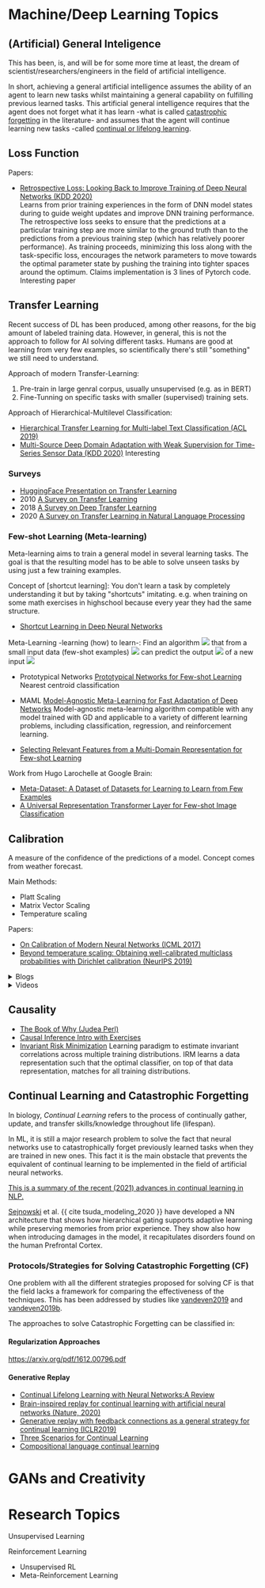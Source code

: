 # Machine/Deep Learning Topics

## (Artificial) General Inteligence

This has been, is, and will be for some more time at least, the dream of scientist/researchers/engineers in the field of 
artificial intelligence.

In short, achieving a general artificial intelligence assumes the ability of an agent to learn new tasks whilst maintaining 
a general capability on fulfilling previous learned tasks.
This artificial general intelligence requires that the agent does not forget what it has learn -what is called [catastrophic forgetting](#catastrophic_forgetting)
in the literature- and assumes that the agent will continue learning new tasks -called [continual or lifelong learning](#continual-learning).

## Loss Function

Papers:
* [Retrospective Loss: Looking Back to Improve Training of Deep Neural Networks (KDD 2020)](https://arxiv.org/abs/2006.13593)	
Learns from prior training experiences in the form of DNN model states during to guide weight updates and improve DNN 
training performance. The retrospective loss seeks to ensure that the predictions at a particular training step are more 
similar to the ground truth than to the predictions from a previous training step (which has relatively
poorer performance). As training proceeds, minimizing this loss along with the task-specific loss, encourages the 
network parameters to move towards the optimal parameter state by pushing the training into tighter spaces around the 
optimum. Claims implementation is 3 lines of Pytorch code. Interesting paper


## Transfer Learning
Recent success of DL has been produced, among other reasons, for the big amount of labeled training data.
However, in general, this is not the approach to follow for AI solving different tasks.
Humans are good at learning from very few examples, so scientifically there's still "something" we still need to understand.

Approach of modern Transfer-Learning: 
1. Pre-train in large genral corpus, usually unsupervised (e.g. as in BERT)
1. Fine-Tunning on specific tasks with smaller (supervised) training sets.

Approach of Hierarchical-Multilevel Classification:
* [Hierarchical Transfer Learning for Multi-label Text Classification (ACL 2019)](https://www.aclweb.org/anthology/P19-1633/)
* [Multi-Source Deep Domain Adaptation with Weak Supervision for Time-Series Sensor Data (KDD 2020)](https://arxiv.org/abs/2005.10996)
Interesting

### Surveys

* [HuggingFace Presentation on Transfer Learning](https://docs.google.com/presentation/d/1fIhGikFPnb7G5kr58OvYC3GN4io7MznnM0aAgadvJfc/edit?ts=5c8d09e7#slide=id.g5888218f39_364_0)
* 2010 [A Survey on Transfer Learning](https://www.cse.ust.hk/~qyang/Docs/2009/tkde_transfer_learning.pdf)
* 2018 [A Survey on Deep Transfer Learning](https://arxiv.org/abs/1808.01974)
* 2020 [A Survey on Transfer Learning in Natural Language Processing](https://arxiv.org/abs/2007.04239)

### Few-shot Learning (Meta-learning)

Meta-learning aims to train a general model in several learning tasks. The goal is that the resulting model has to be able to solve unseen tasks by using just 
a few training examples.

Concept of [shortcut learning]: You don't learn a task by completely understanding it but by taking "shortcuts" imitating.
e.g. when training on some math exercises in highschool because every year they had the same structure. 

* [Shortcut Learning in Deep Neural Networks](https://arxiv.org/abs/2004.07780)

Meta-Learning -learning (how) to learn-: Find an algorithm <img src="https://render.githubusercontent.com/render/math?math=A"> that from a small input data (few-shot examples) <img src="https://render.githubusercontent.com/render/math?math=DS_{train}(x_i,y_i)"> can predict the output <img src="https://render.githubusercontent.com/render/math?math=y'"> of a new input 
<img src="https://render.githubusercontent.com/render/math?math=x'">

* Prototypical Networks [Prototypical Networks for Few-shot Learning]()
Nearest centroid classification

* MAML [Model-Agnostic Meta-Learning for Fast Adaptation of Deep Networks]() 
Model-agnostic meta-learning algorithm compatible with any model trained with GD and applicable to a variety of different learning problems, including 
classification, regression, and reinforcement learning.

* [Selecting Relevant Features from a Multi-Domain Representation for Few-shot Learning]()

Work from Hugo Larochelle at Google Brain:
* [Meta-Dataset: A Dataset of Datasets for Learning to Learn from Few Examples]()
* [A Universal Representation Transformer Layer for Few-shot Image Classification]()

## Calibration

A measure of the confidence of the predictions of a model. Concept comes from weather forecast.

Main Methods:

- Platt Scaling
- Matrix Vector Scaling
- Temperature scaling

Papers:
* [On Calibration of Modern Neural Networks (ICML 2017)](https://arxiv.org/abs/1706.04599)
* [Beyond temperature scaling: Obtaining well-calibrated multiclass probabilities with Dirichlet calibration (NeurIPS 2019)](https://papers.nips.cc/paper/9397-beyond-temperature-scaling-obtaining-well-calibrated-multi-class-probabilities-with-dirichlet-calibration.pdf)

<details>
  <summary>Blogs</summary>
 * [How and When to Use a Calibrated Classification Model with scikit-learn](https://machinelearningmastery.com/calibrated-classification-model-in-scikit-learn/)
 * [Prediction & Calibration Techniques to Optimize Performance of Machine Learning Models](https://towardsdatascience.com/calibration-techniques-of-machine-learning-models-d4f1a9c7a9cf)
 * [Calibration in Machine Learning](https://medium.com/analytics-vidhya/calibration-in-machine-learning-e7972ac93555#:~:text=In%20this%20blog%20we%20will%20learn%20what%20is%20calibration%20and,when%20we%20should%20use%20it.&text=We%20calibrate%20our%20model%20when,output%20given%20by%20a%20system.)
 * [Calibration Tutorial (KDD 2020)](http://kdd2020.nplan.io/presentation) [Github](https://github.com/nplan-io/kdd2020-calibration)
</details>


<details>
  <summary>Videos</summary>
 * [Calibration Tutorial](https://www.youtube.com/watch?v=rhnqZV6eKlg&feature=youtu.be)
</details>



## Causality

* [The Book of Why (Judea Perl)](http://bayes.cs.ucla.edu/WHY/)
* [Causal Inference Intro with Exercises](https://github.com/DataForScience/CausalInference)
* [Invariant Risk Minimization](https://arxiv.org/abs/1907.02893)
Learning paradigm to estimate invariant correlations across multiple training distributions. IRM learns a data representation such that the optimal classifier, 
on top of that data representation, matches for all training distributions.

## <a name="continual_learning"></a>Continual Learning and Catastrophic Forgetting

In biology, *Continual Learning* refers to the process of continually gather, update, and transfer skills/knowledge 
throughout life (lifespan).

In ML, it is still a major research problem to solve the fact that neural networks use to catastrophically forget 
previously learned tasks when they are trained in new ones. This fact it is the main obstacle that prevents the 
equivalent of continual learning to be implemented in the field of artificial neural networks.

[This is a summary of the recent (2021) advances in continual learning in NLP.](https://www.aclweb.org/anthology/2020.coling-main.574.pdf)

[Sejnowski](people.md#terrence-sejnowsky) et al. {{ cite tsuda_modeling_2020 }} have developed a NN
 architecture that shows how
 hierarchical gating supports adaptive learning while preserving memories from prior experience. 
They show also how when introducing damages in the model, it recapitulates disorders found on the 
 human Prefrontal Cortex.

### <a name="catastrophic_forgetting"></a>Protocols/Strategies for Solving Catastrophic Forgetting (CF)

One problem with all the different strategies proposed for solving CF is that the field lacks a framework for comparing
the effectiveness of the techniques. This has been addressed by studies like [vandeven2019](refs.md#vandeven2019) and [vandeven2019b](refs.md#vandeven2019b).

The approaches to solve Catastrophic Forgetting can be classified in:

#### Regularization Approaches

https://arxiv.org/pdf/1612.00796.pdf

#### Generative Replay

* [Continual Lifelong Learning with Neural Networks:A Review](refs.md#parisi2020)
* [Brain-inspired replay for continual learning with artiﬁcial neural networks (Nature, 2020)](https://www.nature.com/articles/s41467-020-17866-2.epdf?sharing_token=bkJqxr4qptypBkYehsw_FtRgN0jAjWel9jnR3ZoTv0NoUJpE84DVnSx_jyG1N8KQimOuCCtJtaDabIpjOWE47UccZTsgeeOekV8ng2BR-omuTPXahD4aCOiCIIfIO2IOB-qJOABLKf7BlAYsTBE8rCeZYZcKd0yuWJjlzAEc1G8%3D)
* [Generative replay with feedback connections as a general strategy for continual learning (ICLR2019)](https://arxiv.org/pdf/1809.10635v2.pdf)
* [Three Scenarios for Continual Learning](https://arxiv.org/pdf/1904.07734.pdf)
* [Compositional language continual learning](https://openreview.net/pdf?id=rklnDgHtDS)



# GANs and Creativity



# Research Topics

Unsupervised Learning

Reinforcement Learning
- Unsupervised RL
- Meta-Reinforcement Learning